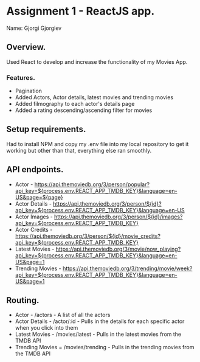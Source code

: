# Assignment 1 - ReactJS app.

Name: Gjorgi Gjorgiev

## Overview.

Used React to develop and increase the functionality of my Movies App.

### Features.
 
+ Pagination
+ Added Actors, Actor details, latest movies and trending movies
+ Added filmography to each actor's details page
+ Added a rating descending/ascending filter for movies

## Setup requirements.

Had to install NPM and copy my .env file into my local repository to get it working but other than that, everything else ran smoothly.

## API endpoints.

+ Actor - https://api.themoviedb.org/3/person/popular?api_key=${process.env.REACT_APP_TMDB_KEY}&language=en-US&page=${page}
+ Actor Details - https://api.themoviedb.org/3/person/${id}?api_key=${process.env.REACT_APP_TMDB_KEY}&language=en-US
+ Actor Images - https://api.themoviedb.org/3/person/${id}/images?api_key=${process.env.REACT_APP_TMDB_KEY}
+ Actor Credits - https://api.themoviedb.org/3/person/${id}/movie_credits?api_key=${process.env.REACT_APP_TMDB_KEY}
+ Latest Movies - https://api.themoviedb.org/3/movie/now_playing?api_key=${process.env.REACT_APP_TMDB_KEY}&language=en-US&page=1
+ Trending Movies - https://api.themoviedb.org/3/trending/movie/week?api_key=${process.env.REACT_APP_TMDB_KEY}&language=en-US&page=1

## Routing.

+ Actor - /actors - A list of all the actors
+ Actor Details - /actor/:id - Pulls in the details for each specific actor when you click into them 
+ Latest Movies - /movies/latest - Pulls in the latest movies from the TMDB API
+ Trending Movies = /movies/trending - Pulls in the trending movies from the TMDB API
